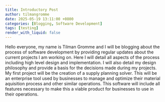 ```yaml
---
title: Introductory Post
author: tilmangromme
date: 2025-05-19 13:11:00 +0800
categories: [Blogging, Software Development]
tags: [testing]
render_with_liquid: false
---
```


Hello everyone, my name is Tilman Gromme and I will be blogging about the process of software development by providing regular updates about the current projects I am working on. Here I will detail all aspects of the process including high level design and implementation. I will also detail my design philosophy and provide a basis for the decisions made during my projects. My first project will be the creation of a supply planning solver. This will be an enterprise tool used by businesses to manage and optimize their material aquisition process and other similar operations. This software will include all features necessary to make this a viable product for businesses to use in their operations. 
